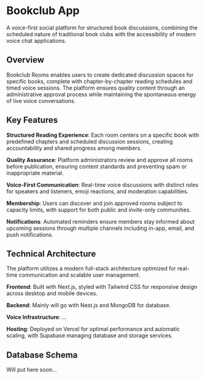 # Bookclub App

A voice-first social platform for structured book discussions, combining the scheduled nature of traditional book clubs with the accessibility of modern voice chat applications.

## Overview
Bookclub Rooms enables users to create dedicated discussion spaces for specific books, complete with chapter-by-chapter reading schedules and timed voice sessions. The platform ensures quality content through an administrative approval process while maintaining the spontaneous energy of live voice conversations.

## Key Features

**Structured Reading Experience**: Each room centers on a specific book with predefined chapters and scheduled discussion sessions, creating accountability and shared progress among members.

**Quality Assurance**: Platform administrators review and approve all rooms before publication, ensuring content standards and preventing spam or inappropriate material.

**Voice-First Communication**: Real-time voice discussions with distinct roles for speakers and listeners, emoji reactions, and moderation capabilities.

**Membership**: Users can discover and join approved rooms subject to capacity limits, with support for both public and invite-only communities.

**Notifications**: Automated reminders ensure members stay informed about upcoming sessions through multiple channels including in-app, email, and push notifications.

## Technical Architecture

The platform utilizes a modern full-stack architecture optimized for real-time communication and scalable user management.

**Frontend**: Built with Next.js, styled with Tailwind CSS for responsive design across desktop and mobile devices.

**Backend**: Mainly will go with Nest.js and MongoDB for database.

**Voice Infrastructure**: ...

**Hosting**: Deployed on Vercel for optimal performance and automatic scaling, with Supabase managing database and storage services.

## Database Schema

Will put here soon...
